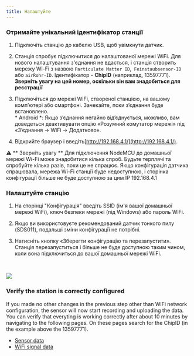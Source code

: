 ```yaml
---
title: Налаштуйте
---
```

### Отримайте унікальний ідентифікатор станції
1. Підключіть станцію до кабелю USB, щоб увімкнути датчик.

2. Станція спробує підключитися до налаштованої мережі WiFi. Для нового налаштування з'єднання не вдасться, і станція створить мережу Wi-Fi з назвою `Particulate Matter ID`,` Feinstaubsensor-ID` або `airRohr-ID`. Ідентифікатор - **ChipID** (наприклад, 13597771). **Зверніть увагу на цей номер, оскільки він вам знадобиться для реєстрації**

3. Підключіться до мережі WiFi, створеної станцією, на вашому комп’ютері або смартфоні. Зачекайте, поки з’єднання буде встановлено. <br> * Android *: Якщо з’єднання негайно від’єднується, можливо, вам доведеться деактивувати опцію «Розумний комутатор мережі» під «З’єднання -> WiFi -> Додатково».

4. Відкрийте браузер і введіть[http://192.168.4.1/](http://192.168.4.1/).

⚠️ ** Зверніть увагу ** Для підключення NodeMCU до домашньої мережі Wi-Fi може знадобитися кілька спроб. Будьте терплячі та спробуйте кілька разів, поки це не спрацює. Якщо конфігурація датчика спрацювала, мережа Wi-Fi станції буде недоступною, і сторінка конфігурації більше не буде доступною за цим IP 192.168.4.1

### Налаштуйте станцію
1. На сторінці "Конфігурація" введіть SSID (ім'я вашої домашньої мережі WiFi), ключ безпеки мережі (під Windows) або пароль WiFi.

2. Якщо ви використовуєте рекомендований датчик тонкого пилу (SDS011), подальші зміни конфігурації не потрібні.

3. Натисніть кнопку «Зберегти конфігурацію та перезапустити». Станція перезапуститься і більше не буде доступною таким чином, коли вона підключиться до вашої домашньої мережі WiFi.

<br>

![](../docs/airrohr_config_initial.jpg)
<br>

### Verify the station is correctly configured
If you made no other changes in the previous step other than WiFi network configuration, the sensor will now start recording and uploading the data. You can verify that everyting is working correctly after about 10 minutes by navigating to the following pages. On these pages search for the ChipID (in the example above the 13597771).

 * [Sensor data](https://www.madavi.de/sensor/graph.php)
 * [WiFi signal data](https://www.madavi.de/sensor/signal.php)
